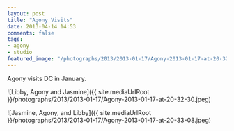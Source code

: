 ```yaml
---
layout: post
title: "Agony Visits"
date: 2013-04-14 14:53
comments: false
tags:
- agony
- studio
featured_image: "/photographs/2013/2013-01-17/Agony-2013-01-17-at-20-32-30.jpeg"
---
```

Agony visits DC in January.

![Libby, Agony and Jasmine]({{ site.mediaUrlRoot }}/photographs/2013/2013-01-17/Agony-2013-01-17-at-20-32-30.jpeg)

![Jasmine, Agony, and Libby]({{ site.mediaUrlRoot }}/photographs/2013/2013-01-17/Agony-2013-01-17-at-20-33-08.jpeg)